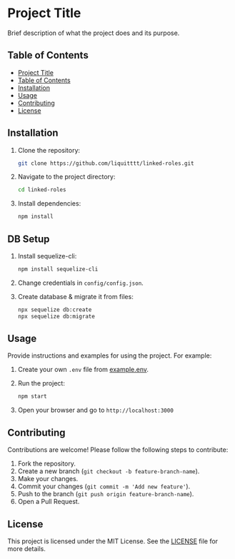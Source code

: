 # Project Title

Brief description of what the project does and its purpose.

## Table of Contents

- [Project Title](#project-title)
- [Table of Contents](#table-of-contents)
- [Installation](#installation)
- [Usage](#usage)
- [Contributing](#contributing)
- [License](#license)

## Installation

1. Clone the repository:
    ```sh
    git clone https://github.com/liquitttt/linked-roles.git
    ```

2. Navigate to the project directory:
    ```sh
    cd linked-roles
    ```

3. Install dependencies:
    ```sh
    npm install
    ```

## DB Setup

1. Install sequelize-cli:
    ```sh
    npm install sequelize-cli
    ```

2. Change credentials in `config/config.json`.

3. Create database & migrate it from files:
    ```sh
    npx sequelize db:create
    npx sequelize db:migrate
    ```

## Usage

Provide instructions and examples for using the project. For example:

1. Create your own `.env` file from [example.env]().

2. Run the project:
    ```sh
    npm start
    ```

3. Open your browser and go to `http://localhost:3000`

## Contributing

Contributions are welcome! Please follow the following steps to contribute:

1. Fork the repository.
2. Create a new branch (`git checkout -b feature-branch-name`).
3. Make your changes.
4. Commit your changes (`git commit -m 'Add new feature'`).
5. Push to the branch (`git push origin feature-branch-name`).
6. Open a Pull Request.

## License

This project is licensed under the MIT License. See the [LICENSE](https://opensource.org/licenses/MIT) file for more
details.
